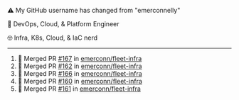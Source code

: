 ⚠️ My GitHub username has changed from "emerconnelly"

💼 DevOps, Cloud, & Platform Engineer

🤓 Infra, K8s, Cloud, & IaC nerd

---

<!--START_SECTION:activity-->
1. 🎉 Merged PR [#167](https://github.com/emerconn/fleet-infra/pull/167) in [emerconn/fleet-infra](https://github.com/emerconn/fleet-infra)
2. 🎉 Merged PR [#162](https://github.com/emerconn/fleet-infra/pull/162) in [emerconn/fleet-infra](https://github.com/emerconn/fleet-infra)
3. 🎉 Merged PR [#166](https://github.com/emerconn/fleet-infra/pull/166) in [emerconn/fleet-infra](https://github.com/emerconn/fleet-infra)
4. 🎉 Merged PR [#160](https://github.com/emerconn/fleet-infra/pull/160) in [emerconn/fleet-infra](https://github.com/emerconn/fleet-infra)
5. 🎉 Merged PR [#161](https://github.com/emerconn/fleet-infra/pull/161) in [emerconn/fleet-infra](https://github.com/emerconn/fleet-infra)
<!--END_SECTION:activity-->
